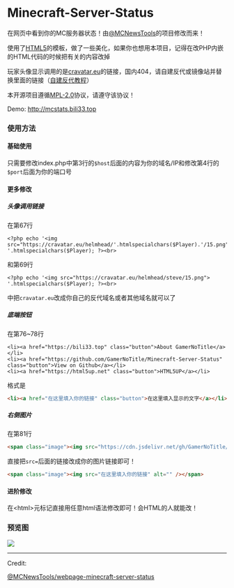 # Minecraft-Server-Status
在网页中看到你的MC服务器状态！由[@MCNewsTools](https://github.com/MCNewsTools/webpage-minecraft-server-status)的项目修改而来！

使用了[HTML5](https://html5up.net/)的模板，做了一些美化，如果你也想用本项目，记得在改PHP内嵌的HTML代码的时候把有关的内容改掉

玩家头像显示调用的是[cravatar.eu](cravatar.eu)的链接，国内404，请自建反代或镜像站并替换里面的链接（[自建反代教程](https://bili33.top/2019/10/25/CloudFlare-Workers-Section1/)）

本开源项目遵循[MPL-2.0](https://github.com/GamerNoTitle/Minecraft-Server-Status/blob/master/LICENSE)协议，请遵守该协议！

Demo: http://mcstats.bili33.top

### 使用方法

#### 基础使用

只需要修改index.php中第3行的`$host`后面的内容为你的域名/IP和修改第4行的`$port`后面为你的端口号

#### 更多修改

##### 头像调用链接

在第67行

```php+HTML
<?php echo '<img src="https://cravatar.eu/helmhead/'.htmlspecialchars($Player).'/15.png"> '.htmlspecialchars($Player); ?><br>
```

和第69行

```php+HTML
<?php echo '<img src="https://cravatar.eu/helmhead/steve/15.png"> '.htmlspecialchars($Player); ?><br>
```

中把`cravatar.eu`改成你自己的反代域名或者其他域名就可以了

##### 底端按钮

在第76~78行

```php+HTML
<li><a href="https://bili33.top" class="button">About GamerNoTitle</a></li>
<li><a href="https://github.com/GamerNoTitle/Minecraft-Server-Status" class="button">View on Github</a></li>
<li><a href="https://html5up.net" class="button">HTML5UP</a></li>
```

格式是

```html
<li><a href="在这里填入你的链接" class="button">在这里填入显示的文字</a></li>
```

##### 右侧图片

在第81行

```html
<span class="image"><img src="https://cdn.jsdelivr.net/gh/GamerNoTitle/Picture-repo@1.0/AboutMe/logo-mini.png" alt="" /></span>
```

直接把`src=`后面的链接改成你的图片链接即可！

```html
<span class="image"><img src="在这里填入你的链接" alt="" /></span>
```

#### 进阶修改

在\<html>元标记直接用任意html语法修改即可！会HTML的人就能改！

### 预览图

![](https://cdn.jsdelivr.net/gh/GamerNoTitle/Minecraft-Server-Status@master/preview.png)

---

Credit:

[@MCNewsTools/webpage-minecraft-server-status](https://github.com/MCNewsTools/webpage-minecraft-server-status)